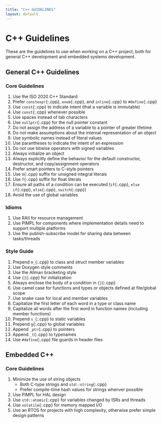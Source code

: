 ```yaml
---
title: "C++ GUIDELINES"
layout: default
---
```


# C++ Guidelines

These are the guidelines to use when working on a C++ project, both for general C++ development and embedded systems development.

## General C++ Guidelines

### Core Guidelines

1. Use the ISO 2020 C++ Standard
2. Prefer `constexpr`{:.cpp}, `enum`{:.cpp}, and `inline`{:.cpp} to `#define`{:.cpp}
3. Use `const`{:.cpp} to indicate intent (that a variable is immutable)
4. Use `const`{:.cpp} whenever possible
5. Use spaces instead of tab characters
6. Use `nullptr`{:.cpp} for the null pointer constant
7. Do not assign the address of a variable to a pointer of greater 
lifetime
8. Do not make assumptions about the internal representation of an object
9. Use symbolic names instead of literal values
10. Use parantheses to indicate the intent of an expression
11. Do not use bitwise operators with signed variables
12. Always initialize an object
13. Always explicitly define the behavior for the default constructor, destructor, and copy/assignment operators
14. Prefer smart pointers to C-style pointers
15. Use `U`{:.cpp} suffix for unsigned integral literals
16. Use `f`{:.cpp} suffix for float literals
17. Ensure all paths of a condition can be executed (`if`{:.cpp}, `else if`{:.cpp}, `else`{:.cpp}, `switch`{:.cpp})
18. Avoid the use of global variables

### Idioms

1. Use RAII for resource management
2. Use PIMPL for components where implementation details need to support multiple platforms
3. Use the publish-subscribe model for sharing data between tasks/threads

### Style Guide

1. Prepend `m_`{:.cpp} to class and struct member variables
2. Use Doxygen style comments
3. Use the Allman bracketing style
4. Use `{}`{:.cpp} for initialization
5. Always enclose the body of a condition in `{}`{:.cpp}
6. Use camel case for functions and types or objects defined at file/global scope
7. Use snake case for local and member variables
8. Capitalize the first letter of each word in a type or class name
9. Capitalize all words after the first word in function names (including member functions)
10. Prepend `s_`{:.cpp} to static variables
11. Prepend `g`{:.cpp} to global variables
12. Append `_ptr`{:.cpp} to pointers
13. Append `_t`{:.cpp} to typenames
14. Use `#define`{:.cpp} file guards in header files

## Embedded C++

### Core Guidelines

1. Minimize the use of string objects
    - Both C-type strings and `std::string`{:.cpp}
    - Prefer compile-time hash values for strings whenver possible
2. Use PIMPL for HAL design
3. Use `std::atomic`{:.cpp} for variables changed by ISRs and threads
4. Use `volatile`{:.cpp} for memory mapped I/O
5. Use an RTOS for projects with high complexity, otherwise prefer simple design patterns

